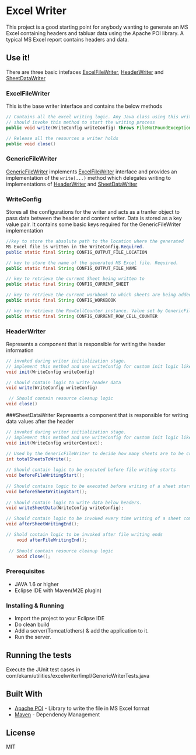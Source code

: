 # Excel Writer

This project is a good starting point for anybody wanting to generate an MS Excel containing headers and tabluar data using the Apache POI library. A typical MS Excel report contains headers and data.

## Use it!
There are three basic intefaces [ExcelFileWriter](https://github.com/aashaysaralkar/excel-writer/blob/master/src/main/java/com/ekam/utilities/excelwriter/base/ExcelFileWriter.java), [HeaderWriter](https://github.com/aashaysaralkar/excel-writer/blob/master/src/main/java/com/ekam/utilities/excelwriter/base/HeaderWriter.java) and [SheetDataWriter](https://github.com/aashaysaralkar/excel-writer/blob/master/src/main/java/com/ekam/utilities/excelwriter/base/SheetDataWriter.java)

### ExcelFileWriter
This is the base writer interface and contains the below methods
```java
// Contains all the excel writing logic. Any Java class using this writer 
// should invoke this method to start the writing process
public void write(WriteConfig writeConfig) throws FileNotFoundException, IOException 

// Release all the resources a writer holds
public void close()
```
### GenericFileWriter
[GenericFileWriter](https://github.com/aashaysaralkar/excel-writer/blob/master/src/main/java/com/ekam/utilities/excelwriter/impl/GenericFileWriter.java) implements [ExcelFileWriter](https://github.com/aashaysaralkar/excel-writer/blob/master/src/main/java/com/ekam/utilities/excelwriter/base/ExcelFileWriter.java) interface and provides an implementation of the `write(...)` method which delegates writing to implementations of [HeaderWriter](https://github.com/aashaysaralkar/excel-writer/blob/master/src/main/java/com/ekam/utilities/excelwriter/base/HeaderWriter.java) and [SheetDataWriter](https://github.com/aashaysaralkar/excel-writer/blob/master/src/main/java/com/ekam/utilities/excelwriter/base/SheetDataWriter.java) 

### WriteConfig
Stores all the configurations for the writer and acts as a tranfer object to pass data between the header and content writer. Data is stored as a key value pair. It contains some basic keys required for the GenericFileWriter implementation
```java
//key to store the absolute path to the location where the generated
MS Excel file is written in the WriteConfig.Required.
public static final String CONFIG_OUTPUT_FILE_LOCATION

// key to store the name of the generated MS Excel file. Required.
public static final String CONFIG_OUTPUT_FILE_NAME

// key to retrieve the current Sheet being written to
public static final String CONFIG_CURRENT_SHEET

// key to retrieve the current workbook to which sheets are being added. Value set by GenericFileWriter
public static final String CONFIG_WORKBOOK

// key to retrieve the RowCellCounter instance. Value set by GenericFileWriter
public static final String CONFIG_CURRENT_ROW_CELL_COUNTER

```

### HeaderWriter
Represents a component that is responsible for writing the header information
```java
// invoked during writer initialization stage. 
// implement this method and use writeConfig for custom init logic like creating excel styles,font instances
void init(WriteConfig writeConfig)

// should contain logic to write header data
void write(WriteConfig writeConfig)

 // Should contain resource cleanup logic
void close()
```

###SheetDataWriter
Represents a component that is responsible for writing data values after the header
```java
// invoked during writer initialization stage. 
// implement this method and use writeConfig for custom init logic like creating excel styles,font instances
void init(WriteConfig writerContext);

// Used by the GenericFileWriter to decide how many sheets are to be created. 
int totalSheetsToWrite();
 
// Should contain logic to be executed before file writing starts 
void beforeFileWritingStart();
 
// Should contains logic to be executed before writing of a sheet starts
void beforeSheetWritingStart();
 
// Should contain logic to write data below headers. 
void writeSheetData(WriteConfig writeConfig);

// Should contain logic to be invoked every time writing of a sheet completes
void afterSheetWritingEnd();

// Shold contain logic to be invoked after file writing ends
	void afterFileWritingEnd();
 
 // Should contain resource cleanup logic
	void close();
 ```
 
### Prerequisites
* JAVA 1.6 or higher
* Eclipse IDE with Maven(M2E plugin)

### Installing & Running

* Import the project to your Eclipse IDE
* Do clean build
* Add a server(Tomcat/others) & add the application to it.
* Run the server.

## Running the tests

Execute the JUnit test cases in com/ekam/utilities/excelwriter/impl/GenericWriterTests.java

## Built With

* [Apache POI](http://www.dropwizard.io/1.0.2/docs/) - Library to write the file in MS Excel format
* [Maven](https://maven.apache.org/) - Dependency Management


## License

MIT

 
